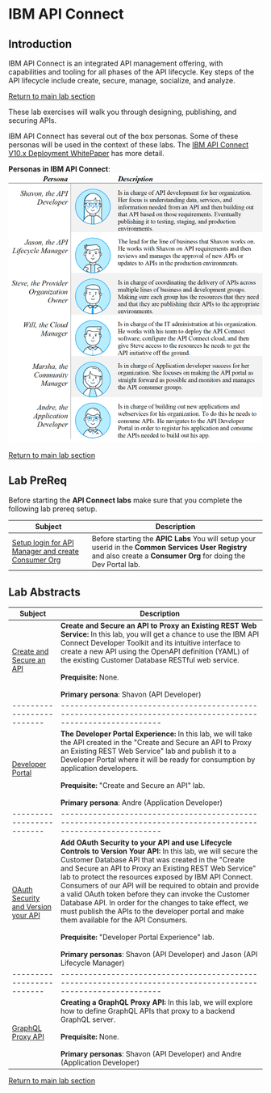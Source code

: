 # IBM API Connect

## Introduction
IBM API Connect is an integrated API management offering, with capabilities and tooling for all phases of the API lifecycle. Key steps of the API lifecycle include create, secure, manage, socialize, and analyze.

[Return to main lab section](../index.md#lab-section)

These lab exercises will walk you through designing, publishing, and securing APIs.

IBM API Connect has several out of the box personas. Some of these personas will be used in the context of these labs.  The [IBM API Connect V10.x Deployment WhitePaper](https://community.ibm.com/HigherLogic/System/DownloadDocumentFile.ashx?DocumentFileKey=21e9c4e0-f733-c7b1-3267-b1a604ebb0e1&forceDialog=0) has more detail.

**Personas in IBM API Connect**:
![alt text](images/personas.png)

[Return to main lab section](../index.md#lab-section)

## Lab PreReq
Before starting the **API Connect labs** make sure that you complete the following lab prereq setup. 

|  Subject                            | Description                                            |                                                               
|-------------------------|------------------------------------------------------------------------------------------------------------|
| [Setup login for API Manager and create Consumer Org](APIC-prereq/index.md)      | Before starting the **APIC Labs** You will setup your userid in the  **Common Services User Registry** and also create a **Consumer Org** for doing the Dev Portal lab. 

## Lab Abstracts

|  Subject                            | Description                                            |                                                               
|-------------------------|------------------------------------------------------------------------------------------------------------|
| [Create and Secure an API](Create-and-Secure/ReadMe.md)       | **Create and Secure an API to Proxy an Existing REST Web Service:**  In this lab, you will get a chance to use the IBM API Connect Developer Toolkit and its intuitive interface to create a new API using the OpenAPI definition (YAML) of the existing Customer Database RESTful web service.<br><br>**Prequisite:** None.<br><br>**Primary persona**:  Shavon (API Developer)
|-------------------------|------------------------------------------------------------------------------------------------------------|
| [Developer Portal](Developer-Portal/ReadMe.md)       | **The Developer Portal Experience:**  In this lab, we will take the API created in the "Create and Secure an API to Proxy an Existing REST Web Service" lab and publish it to a Developer Portal where it will be ready for consumption by application developers.<br><br>**Prequisite:** "Create and Secure an API" lab.<br><br>**Primary persona**:  Andre (Application Developer)
|-------------------------|------------------------------------------------------------------------------------------------------------|
| [OAuth Security and Version your API](OAuth-Versioning/ReadMe.md)       | **Add OAuth Security to your API and use Lifecycle Controls to Version Your API:**  In this lab, we will secure the Customer Database API that was created in the "Create and Secure an API to Proxy an Existing REST Web Service" lab to protect the resources exposed by IBM API Connect. Consumers of our API will be required to obtain and provide a valid OAuth token before they can invoke the Customer Database API.  In order for the changes to take effect, we must publish the APIs to the developer portal and make them available for the API Consumers.<br><br>**Prequisite:** "Developer Portal Experience" lab.<br><br>**Primary personas**:  Shavon (API Developer) and Jason (API Lifecycle Manager)
|-------------------------|------------------------------------------------------------------------------------------------------------|
| [GraphQL Proxy API](GraphQL/ReadMe.md)       | **Creating a GraphQL Proxy API:**  In this lab, we will explore how to define GraphQL APIs that proxy to a backend GraphQL server.<br><br>**Prequisite:** None.<br><br>**Primary personas**:  Shavon (API Developer) and Andre (Application Developer)

[Return to main lab section](../index.md#lab-section)
